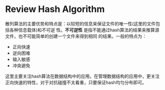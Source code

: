 # Review Hash Algorithm

散列算法的主要优势和特点是：以较短的信息来保证文件的唯一性(这里的文件包括各种信息载体)和不可逆
性。**不可逆性** 是指不能通过hash算法的结果来推算源文件，也不可能简单的创建一个文件来得到相同
的结果。一般的特点为：

* 正向快速
* 逆向困难
* 输入敏感
* 冲突避免

这里主要关注hash算法在数据结构中的应用。在管理数据结构的应用中，更关注正向快速的特性，对于对抗碰撞不太看重，只要保证hash均匀分布即可。

